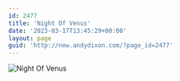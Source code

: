 ```yaml
---
id: 2477
title: 'Night Of Venus'
date: '2023-03-17T13:45:29+00:00'
layout: page
guid: 'http://new.andydixon.com/?page_id=2477'
---
```


![Night Of Venus](https://i0.wp.com/assets.g8x2.ldn.idrivee2-23.com/posters/Night%20Of%20Venus%2001.jpg?w=1200&ssl=1 "Night Of Venus")